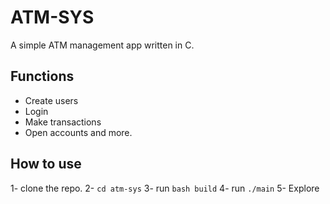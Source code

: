 # ATM-SYS
A simple ATM management app written in C.
## Functions
- Create users
- Login
- Make transactions
- Open accounts
and more.
## How to use
1- clone the repo.
2- `cd atm-sys`
3- run `bash build`
4- run `./main`
5- Explore
